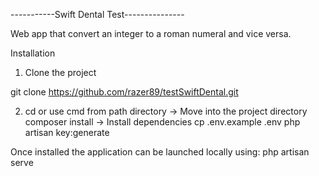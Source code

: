 

-----------Swift Dental Test---------------

Web app that convert an integer to a roman numeral and vice versa. 

 Installation
1. Clone the project

git clone https://github.com/razer89/testSwiftDental.git


2. cd or use cmd from path directory -> Move into the project directory
   composer install -> Install dependencies
   cp .env.example .env
   php artisan key:generate



Once installed the application can be launched locally using: php artisan serve
